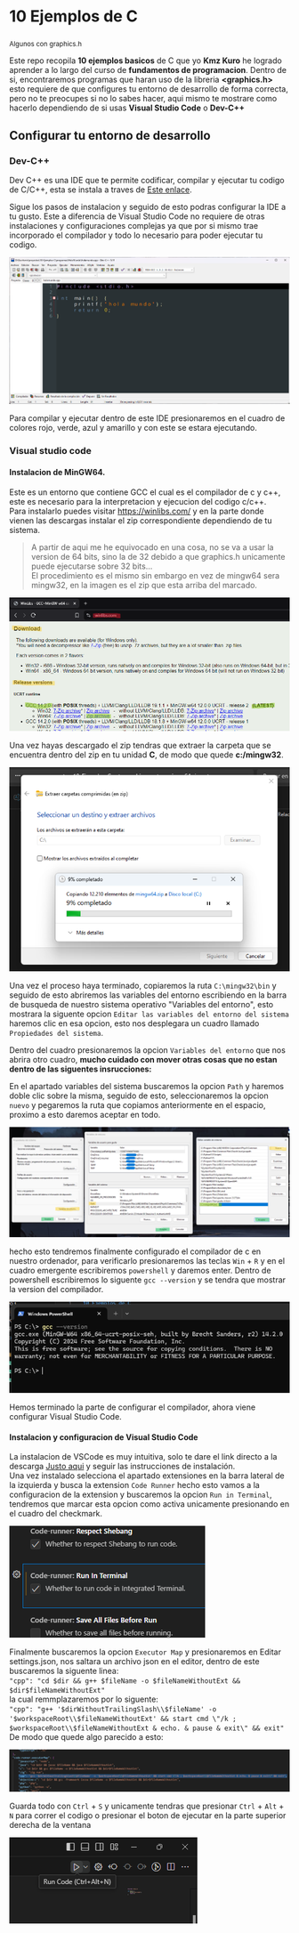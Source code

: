 # 10 Ejemplos de C
<sub>Algunos con graphics.h</sub>

Este repo recopila **10 ejemplos basicos** de C que yo **Kmz Kuro** he logrado aprender a lo largo del curso de **fundamentos de programacion**. Dentro de si, encontraremos programas que haran uso de la libreria **<graphics.h>** esto requiere de que configures tu entorno de desarrollo de forma correcta, pero no te preocupes si no lo sabes hacer, aqui mismo te mostrare como hacerlo dependiendo de si usas **Visual Studio Code** o **Dev-C++**

## Configurar tu entorno de desarrollo

### Dev-C++

Dev C++ es una IDE que te permite codificar, compilar y ejecutar tu codigo de C/C++, esta se instala a traves de [Este enlace](https://sourceforge.net/projects/orwelldevcpp/files/latest/download).

Sigue los pasos de instalacion y seguido de esto podras configurar la IDE a tu gusto. Este a diferencia de Visual Studio Code no requiere de otras instalaciones y configuraciones complejas ya que por si mismo trae incorporado el compilador y todo lo necesario para poder ejecutar tu codigo.

![Imagen de referencia](./archivos/imagenes/p8.png)

Para compilar y ejecutar dentro de este IDE presionaremos en el cuadro de colores rojo, verde, azul y amarillo y con este se estara ejecutando.

### Visual studio code

#### Instalacion de MinGW64.

Este es un entorno que contiene GCC el cual es el compilador de c y c++, este es necesario para la interpretacion y ejecucion del codigo c/c++.\
Para instalarlo puedes visitar https://winlibs.com/ y en la parte donde vienen las descargas instalar el zip correspondiente dependiendo de tu sistema.

> A partir de aqui me he equivocado en una cosa, no se va a usar la version de 64 bits, sino la de 32 debido a que graphics.h unicamente puede ejecutarse sobre 32 bits...\
> El procedimiento es el mismo sin embargo en vez de mingw64 sera mingw32, en la imagen es el zip que esta arriba del marcado.

![Imagen de referencia](./archivos/imagenes/p1.png)

Una vez hayas descargado el zip tendras que extraer la carpeta que se encuentra dentro del zip en tu unidad **C**, de modo que quede **c:/mingw32**.

![Imagen de referencia](./archivos/imagenes/p2.png)

Una vez el proceso haya terminado, copiaremos la ruta `C:\mingw32\bin` y seguido de esto abriremos las variables del entorno escribiendo en la barra de busqueda de nuestro sistema operativo "Variables del entorno", esto mostrara la siguente opcion `Editar las variables del entorno del sistema` haremos clic en esa opcion, esto nos desplegara un cuadro llamado `Propiedades del sistema`.

Dentro del cuadro presionaremos la opcion `Variables del entorno` que nos abrira otro cuadro, **mucho cuidado con mover otras cosas que no estan dentro de las siguentes insrucciones:**

En el apartado variables del sistema buscaremos la opcion `Path` y haremos doble clic sobre la misma, seguido de esto, seleccionaremos la opcion `nuevo` y pegaremos la ruta que copiamos anteriormente en el espacio, proximo a esto daremos aceptar en todo.

![imagen de referencia](./archivos/imagenes/p3.png)

hecho esto tendremos finalmente configurado el compilador de c en nuestro ordenador, para verificarlo presionaremos las teclas `Win` + `R` y en el cuadro emergente escribiremos `powershell` y daremos enter. Dentro de powershell escribiremos lo siguente `gcc --version` y se tendra que mostrar la version del compilador.

![imagen de referencia](./archivos/imagenes/p4.png)

Hemos terminado la parte de configurar el compilador, ahora viene configurar Visual Studio Code.

#### Instalacion y configuracion de Visual Studio Code

La instalacion de VSCode es muy intuitiva, solo te dare el link directo a la descarga [Justo aqui](https://code.visualstudio.com/docs/?dv=win64user) y seguir las instrucciones de instalación.\
Una vez instalado selecciona el apartado extensiones en la barra lateral de la izquierda y busca la extension `Code Runner` hecho esto vamos a la configuracion de la extension y buscaremos la opcion `Run in Terminal`, tendremos que marcar esta opcion como activa unicamente presionando en el cuadro del checkmark.

![imagen de referencia](./archivos/imagenes/p5.png)

Finalmente buscaremos la opcion `Executor Map` y presionaremos en Editar settings.json, nos saltara un archivo json en el editor, dentro de este buscaremos la siguente linea:\
`"cpp": "cd $dir && g++ $fileName -o $fileNameWithoutExt && $dir$fileNameWithoutExt"`\
la cual remmplazaremos por lo siguente:\
`"cpp": "g++ '$dirWithoutTrailingSlash\\$fileName' -o '$workspaceRoot\\$fileNameWithoutExt' && start cmd \"/k ; $workspaceRoot\\$fileNameWithoutExt & echo. & pause & exit\" && exit"`\
De modo que quede algo parecido a esto:

![imagen de referencia](./archivos/imagenes/p6.png)

Guarda todo con `Ctrl` + `S` y unicamente tendras que presionar `Ctrl` + `Alt` + `N` para correr el codigo o presionar el boton de ejecutar en la parte superior derecha de la ventana

![imagen de referencia](./archivos/imagenes/p7.png)